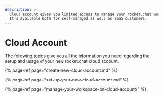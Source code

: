 ```yaml
---
description: >-
  Cloud account gives you limited access to manage your rocket.chat workspace.
  It's available both for self-managed as well as SaaS customers.
---
```


# Cloud Account

The following topics give you all the information you need regarding the setup and usage of your new rocket.chat cloud account.

{% page-ref page="create-new-cloud-account.md" %}

{% page-ref page="set-up-your-new-cloud-account.md" %}

{% page-ref page="manage-your-workspace-on-cloud-account/" %}


